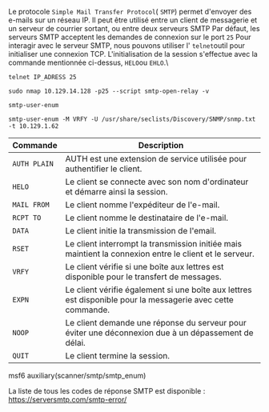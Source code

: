 Le protocole `Simple Mail Transfer Protocol`( `SMTP`) permet d'envoyer des e-mails sur un réseau IP. Il peut être utilisé entre un client de messagerie et un serveur de courrier sortant, ou entre deux serveurs SMTP
Par défaut, les serveurs SMTP acceptent les demandes de connexion sur le port `25`
Pour interagir avec le serveur SMTP, nous pouvons utiliser l' `telnet`outil pour initialiser une connexion TCP. L'initialisation de la session s'effectue avec la commande mentionnée ci-dessus, `HELO`ou `EHLO`.\

```shell-session
telnet IP_ADRESS 25
```

```shell-session
sudo nmap 10.129.14.128 -p25 --script smtp-open-relay -v
```

```
smtp-user-enum
```


```
smtp-user-enum -M VRFY -U /usr/share/seclists/Discovery/SNMP/snmp.txt -t 10.129.1.62 
```

| **Commande** | **Description**                                                                                             |
| ------------ | ----------------------------------------------------------------------------------------------------------- |
| `AUTH PLAIN` | AUTH est une extension de service utilisée pour authentifier le client.                                     |
| `HELO`       | Le client se connecte avec son nom d'ordinateur et démarre ainsi la session.                                |
| `MAIL FROM`  | Le client nomme l'expéditeur de l'e-mail.                                                                   |
| `RCPT TO`    | Le client nomme le destinataire de l'e-mail.                                                                |
| `DATA`       | Le client initie la transmission de l'email.                                                                |
| `RSET`       | Le client interrompt la transmission initiée mais maintient la connexion entre le client et le serveur.     |
| `VRFY`       | Le client vérifie si une boîte aux lettres est disponible pour le transfert de messages.                    |
| `EXPN`       | Le client vérifie également si une boîte aux lettres est disponible pour la messagerie avec cette commande. |
| `NOOP`       | Le client demande une réponse du serveur pour éviter une déconnexion due à un dépassement de délai.         |
| `QUIT`       | Le client termine la session.                                                                               |

msf6 auxiliary(scanner/smtp/smtp_enum) 


La liste de tous les codes de réponse SMTP est disponible : 
https://serversmtp.com/smtp-error/